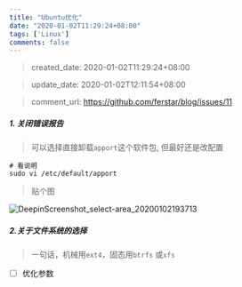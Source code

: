 ```yaml
---
title: "Ubuntu优化"
date: "2020-01-02T11:29:24+08:00"
tags: ['Linux']
comments: false
---
```


> created_date: 2020-01-02T11:29:24+08:00

> update_date: 2020-01-02T12:11:54+08:00

> comment_url: https://github.com/ferstar/blog/issues/11

##### 1. 关闭错误报告

> 可以选择直接卸载`apport`这个软件包, 但最好还是改配置

```shell
# 看说明
sudo vi /etc/default/apport
```

> 贴个图

![DeepinScreenshot_select-area_20200102193713](https://user-images.githubusercontent.com/2854276/71665297-49d18180-2d97-11ea-81d5-ce927479c346.png)

##### 2.关于文件系统的选择

> 一句话，机械用`ext4`，固态用`btrfs` 或`xfs` 

- [ ] 优化参数